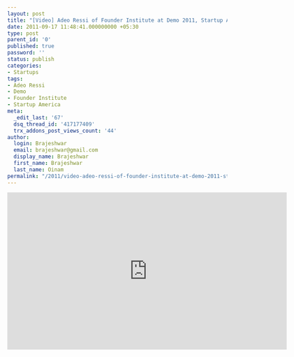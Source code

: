 ```yaml
---
layout: post
title: "[Video] Adeo Ressi of Founder Institute at Demo 2011, Startup America Partnership"
date: 2011-09-17 11:48:41.000000000 +05:30
type: post
parent_id: '0'
published: true
password: ''
status: publish
categories:
- Startups
tags:
- Adeo Ressi
- Demo
- Founder Institute
- Startup America
meta:
  _edit_last: '67'
  dsq_thread_id: '417177409'
  trx_addons_post_views_count: '44'
author:
  login: Brajeshwar
  email: brajeshwar@gmail.com
  display_name: Brajeshwar
  first_name: Brajeshwar
  last_name: Oinam
permalink: "/2011/video-adeo-ressi-of-founder-institute-at-demo-2011-startup-america-partnership/"
---
```

<p><iframe width="640" height="360" src="http://www.youtube.com/embed/61r6RY7kws0?hd=1" frameborder="0" allowfullscreen></iframe></p>
